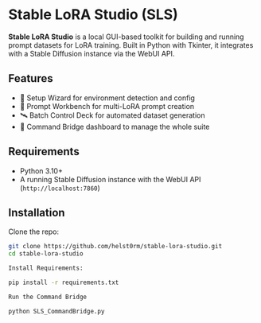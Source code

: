 # Stable LoRA Studio (SLS)

**Stable LoRA Studio** is a local GUI-based toolkit for building and running prompt datasets for LoRA training. Built in Python with Tkinter, it integrates with a Stable Diffusion instance via the WebUI API.

## Features
- 🔧 Setup Wizard for environment detection and config
- 🧠 Prompt Workbench for multi-LoRA prompt creation
- 🛰️ Batch Control Deck for automated dataset generation
- 🧭 Command Bridge dashboard to manage the whole suite

## Requirements
- Python 3.10+
- A running Stable Diffusion instance with the WebUI API (`http://localhost:7860`)

## Installation
Clone the repo:
```bash
git clone https://github.com/helst0rm/stable-lora-studio.git
cd stable-lora-studio

Install Requirements:

pip install -r requirements.txt

Run the Command Bridge

python SLS_CommandBridge.py
